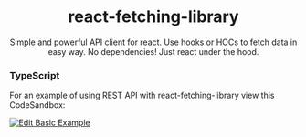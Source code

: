 <div align="center">
  <h1>react-fetching-library</h1>

  <p>
    Simple and powerful API client for react. Use hooks or HOCs to fetch data in easy way. No dependencies! Just react
    under the hood.
  </p>
</div>

### TypeScript

For an example of using REST API with react-fetching-library view this CodeSandbox:

[![Edit Basic Example](https://codesandbox.io/static/img/play-codesandbox.svg)](https://codesandbox.io/s/github/marcin-piela/react-fetching-library/tree/master/examples/simple-app)
